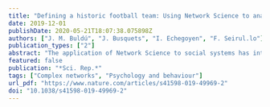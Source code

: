 ```yaml
---
title: "Defining a historic football team: Using Network Science to analyze Guardiola's F.C. Barcelona"
date: 2019-12-01
publishDate: 2020-05-21T18:07:38.075898Z
authors: ["J. M. Buldú", "J. Busquets", "I. Echegoyen", "F. Seirul.lo"]
publication_types: ["2"]
abstract: "The application of Network Science to social systems has introduced new methodologies to analyze classical problems such as the emergence of epidemics, the arousal of cooperation between individuals or the propagation of information along social networks. More recently, the organization of football teams and their performance have been unveiled using metrics coming from Network Science, where a team is considered as a complex network whose nodes (i.e., players) interact with the aim of overcoming the opponent network. Here, we combine the use of different network metrics to extract the particular signature of the F.C. Barcelona coached by Guardiola, which has been considered one of the best teams along football history. We have first compared the network organization of Guardiola's team with their opponents along one season of the Spanish national league, identifying those metrics with statistically significant differences and relating them with the Guardiola's game. Next, we have focused on the temporal nature of football passing networks and calculated the evolution of all network properties along a match, instead of considering their average. In this way, we are able to identify those network metrics that enhance the probability of scoring/receiving a goal, showing that not all teams behave in the same way and how the organization Guardiola's F.C. Barcelona is different from the rest, including its clustering coefficient, shortest-path length, largest eigenvalue of the adjacency matrix, algebraic connectivity and centrality distribution."
featured: false
publication: "*Sci. Rep.*"
tags: ["Complex networks", "Psychology and behaviour"]
url_pdf: "https://www.nature.com/articles/s41598-019-49969-2"
doi: "10.1038/s41598-019-49969-2"
---
```


